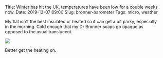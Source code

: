 Title: Winter has hit the UK, temperatures have been low for a couple weeks now.
Date: 2019-12-07 09:00
Slug: bronner-barometer
Tags: micro, weather

My flat isn't the best insulated or heated so it can get a bit parky, especially in the morning. Cold enough that my Dr Bronner soaps go opaque as opposed to the usual translucent.

<img src="/media/images/2019-12-07 bronner.jpg" class="align-center" loading="lazy" />

Better get the heating on.
